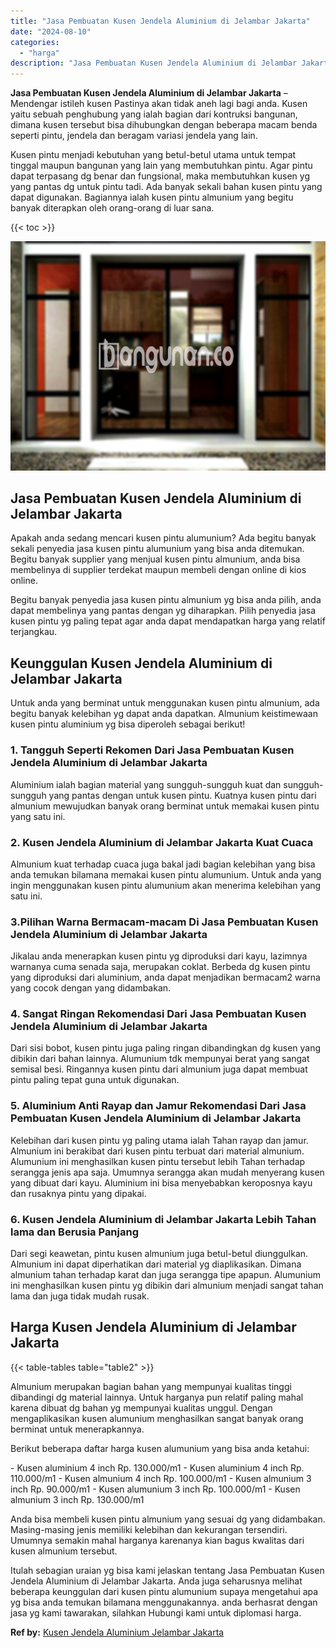 ```yaml
---
title: "Jasa Pembuatan Kusen Jendela Aluminium di Jelambar Jakarta"
date: "2024-08-10"
categories: 
  - "harga"
description: "Jasa Pembuatan Kusen Jendela Aluminium di Jelambar Jakarta. Itulah sebagian uraian yg bisa kami jelaskan tentang Jasa Pembuatan Kusen Jendela Aluminium di Je..."
---
```


**Jasa Pembuatan Kusen Jendela Aluminium di Jelambar Jakarta** – Mendengar istileh kusen Pastinya akan tidak aneh lagi bagi anda. Kusen yaitu sebuah penghubung yang ialah bagian dari kontruksi bangunan, dimana kusen tersebut bisa dihubungkan dengan beberapa macam benda seperti pintu, jendela dan beragam variasi jendela yang lain.

Kusen pintu menjadi kebutuhan yang betul-betul utama untuk tempat tinggal maupun bangunan yang lain yang membutuhkan pintu. Agar pintu dapat terpasang dg benar dan fungsional, maka membutuhkan kusen yg yang pantas dg untuk pintu tadi. Ada banyak sekali bahan kusen pintu yang dapat digunakan. Bagiannya ialah kusen pintu almunium yang begitu banyak diterapkan oleh orang-orang di luar sana.

{{< toc >}}

![Jasa Pembuatan Kusen Jendela Aluminium di Jelambar Jakarta](/images/harga-kusen-jendela-alumunium-32.png)

## Jasa Pembuatan Kusen Jendela Aluminium di Jelambar Jakarta

Apakah anda sedang mencari kusen pintu alumunium? Ada begitu banyak sekali penyedia jasa kusen pintu alumunium yang bisa anda ditemukan. Begitu banyak supplier yang menjual kusen pintu almunium, anda bisa membelinya di supplier terdekat maupun membeli dengan online di kios online.

Begitu banyak penyedia jasa kusen pintu almunium yg bisa anda pilih, anda dapat membelinya yang pantas dengan yg diharapkan. Pilih penyedia jasa kusen pintu yg paling tepat agar anda dapat mendapatkan harga yang relatif terjangkau.

## Keunggulan Kusen Jendela Aluminium di Jelambar Jakarta

Untuk anda yang berminat untuk menggunakan kusen pintu almunium, ada begitu banyak kelebihan yg dapat anda dapatkan. Almunium keistimewaan kusen pintu aluminium yg bisa diperoleh sebagai berikut!

### 1\. Tangguh Seperti Rekomen Dari Jasa Pembuatan Kusen Jendela Aluminium di Jelambar Jakarta

Aluminium ialah bagian material yang sungguh-sungguh kuat dan sungguh-sungguh yang pantas dengan untuk kusen pintu. Kuatnya kusen pintu dari almunium mewujudkan banyak orang berminat untuk memakai kusen pintu yang satu ini.

### 2\. Kusen Jendela Aluminium di Jelambar Jakarta Kuat Cuaca

Almunium kuat terhadap cuaca juga bakal jadi bagian kelebihan yang bisa anda temukan bilamana memakai kusen pintu alumunium. Untuk anda yang ingin menggunakan kusen pintu alumunium akan menerima kelebihan yang satu ini.

### 3.Pilihan Warna Bermacam-macam Di Jasa Pembuatan Kusen Jendela Aluminium di Jelambar Jakarta

Jikalau anda menerapkan kusen pintu yg diproduksi dari kayu, lazimnya warnanya cuma senada saja, merupakan coklat. Berbeda dg kusen pintu yang diproduksi dari aluminium, anda dapat menjadikan bermacam2 warna yang cocok dengan yang didambakan.

### 4\. Sangat Ringan Rekomendasi Dari Jasa Pembuatan Kusen Jendela Aluminium di Jelambar Jakarta

Dari sisi bobot, kusen pintu juga paling ringan dibandingkan dg kusen yang dibikin dari bahan lainnya. Alumunium tdk mempunyai berat yang sangat semisal besi. Ringannya kusen pintu dari almunium juga dapat membuat pintu paling tepat guna untuk digunakan.

### 5\. Aluminium Anti Rayap dan Jamur Rekomendasi Dari Jasa Pembuatan Kusen Jendela Aluminium di Jelambar Jakarta

Kelebihan dari kusen pintu yg paling utama ialah Tahan rayap dan jamur. Almunium ini berakibat dari kusen pintu terbuat dari material almunium. Alumunium ini menghasilkan kusen pintu tersebut lebih Tahan terhadap serangga jenis apa saja. Umumnya serangga akan mudah menyerang kusen yang dibuat dari kayu. Aluminium ini bisa menyebabkan keroposnya kayu dan rusaknya pintu yang dipakai.

### 6\. Kusen Jendela Aluminium di Jelambar Jakarta Lebih Tahan lama dan Berusia Panjang

Dari segi keawetan, pintu kusen almunium juga betul-betul diunggulkan. Almunium ini dapat diperhatikan dari material yg diaplikasikan. Dimana almunium tahan terhadap karat dan juga serangga tipe apapun. Alumunium ini menghasilkan kusen pintu yg dibikin dari almunium menjadi sangat tahan lama dan juga tidak mudah rusak.

## Harga Kusen Jendela Aluminium di Jelambar Jakarta

{{< table-tables table="table2" >}}

Almunium merupakan bagian bahan yang mempunyai kualitas tinggi dibandingi dg material lainnya. Untuk harganya pun relatif paling mahal karena dibuat dg bahan yg mempunyai kualitas unggul. Dengan mengaplikasikan kusen alumunium menghasilkan sangat banyak orang berminat untuk menerapkannya.

Berikut beberapa daftar harga kusen alumunium yang bisa anda ketahui:

\- Kusen aluminium 4 inch Rp. 130.000/m1 - Kusen aluminium 4 inch Rp. 110.000/m1 - Kusen almunium 4 inch Rp. 100.000/m1 - Kusen almunium 3 inch Rp. 90.000/m1 - Kusen alumunium 3 inch Rp. 100.000/m1 - Kusen almunium 3 inch Rp. 130.000/m1

Anda bisa membeli kusen pintu almunium yang sesuai dg yang didambakan. Masing-masing jenis memiliki kelebihan dan kekurangan tersendiri. Umumnya semakin mahal harganya karenanya kian bagus kwalitas dari kusen almunium tersebut.

Itulah sebagian uraian yg bisa kami jelaskan tentang Jasa Pembuatan Kusen Jendela Aluminium di Jelambar Jakarta. Anda juga seharusnya melihat beberapa keunggulan dari kusen pintu alumunium supaya mengetahui apa yg bisa anda temukan bilamana menggunakannya. anda berhasrat dengan jasa yg kami tawarakan, silahkan Hubungi kami untuk diplomasi harga.

**Ref by:** [Kusen Jendela Aluminium Jelambar Jakarta](https://id.wikipedia.org/wiki/Kusen)
